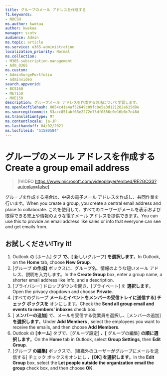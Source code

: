 ```yaml
---
title: グループのメール アドレスを作成する
f1.keywords:
- NOCSH
ms.author: kwekua
author: kwekua
manager: scotv
audience: Admin
ms.topic: article
ms.service: o365-administration
localization_priority: Normal
ms.collection:
- M365-subscription-management
- Adm_O365
ms.custom:
- AdminSurgePortfolio
- adminvideo
search.appverid:
- BCS160
- MET150
- MOE150
description: グループメール アドレスを作成する方法について学習します。
ms.openlocfilehash: 0854c41a4af52649c09fc8e5e3d121282e615d8e
ms.sourcegitcommit: 53acc851abf68e2272e75df0856c0e16b0c7e48d
ms.translationtype: MT
ms.contentlocale: ja-JP
ms.lasthandoff: 04/02/2021
ms.locfileid: "51580584"
---
```

# <a name="create-a-group-email-address"></a><span data-ttu-id="218cd-103">グループのメール アドレスを作成する</span><span class="sxs-lookup"><span data-stu-id="218cd-103">Create a group email address</span></span>

> [!VIDEO https://www.microsoft.com/videoplayer/embed/RE2GCG3?autoplay=false]

<span data-ttu-id="218cd-104">グループを作成する場合は、中央の電子メール アドレスを作成し、共同作業を行います。</span><span class="sxs-lookup"><span data-stu-id="218cd-104">When you create a group, you create a central email address and place to collaborate.</span></span> <span data-ttu-id="218cd-105">これを使用して、すべてのユーザーがメールを表示および取得できる売上や情報のような電子メール アドレスを提供できます。</span><span class="sxs-lookup"><span data-stu-id="218cd-105">You can use this to provide an email address like sales or info that everyone can see and get emails from.</span></span>

## <a name="try-it"></a><span data-ttu-id="218cd-106">お試しください!</span><span class="sxs-lookup"><span data-stu-id="218cd-106">Try it!</span></span>

1. <span data-ttu-id="218cd-107">Outlook の [ホーム] タブ  **で、[** 新しいグループ]  **を選択します**。</span><span class="sxs-lookup"><span data-stu-id="218cd-107">In Outlook, on the  **Home** tab, choose  **New Group**.</span></span>
2. <span data-ttu-id="218cd-108">[グループ  **の作成]**  ボックスに、グループ名、情報のような短いメール アドレス、説明を入力します。</span><span class="sxs-lookup"><span data-stu-id="218cd-108">In the  **Create Group**  box, enter a group name, a shorter email address like info, and a description.</span></span>
3. <span data-ttu-id="218cd-109">[プライバシー] ドロップダウンを開き、[プライベート] を  **選択します**。</span><span class="sxs-lookup"><span data-stu-id="218cd-109">Open the privacy dropdown and choose  **Private**.</span></span>
4. <span data-ttu-id="218cd-110">[すべてのグループ  **メールとイベントをメンバーの受信トレイに送信する] チェック ボックスを**  オンにします。</span><span class="sxs-lookup"><span data-stu-id="218cd-110">Check the  **Send all group email and events to members' inboxes**  check box.</span></span>
5. <span data-ttu-id="218cd-111">[  **メンバーの追加]** で、メールを受信する従業員を選択し、[メンバーの追加]  **を選択します**。</span><span class="sxs-lookup"><span data-stu-id="218cd-111">Under  **Add Members** , select the employees you want to receive the emails, and then choose  **Add Members**.</span></span>
6. <span data-ttu-id="218cd-112">Outlook の  **[ホーム]**  タブで、[グループ設定]  **、[** グループの編集] **の順に選択します**。</span><span class="sxs-lookup"><span data-stu-id="218cd-112">On the  **Home**  tab in Outlook, select  **Group Settings**, then **Edit Group**.</span></span>
7. <span data-ttu-id="218cd-113">[グループ **の編集]** ボックスで、[組織外のユーザーがグループにメールを送信する] チェック ボックスをオンにし **、[OK] を選択します**。</span><span class="sxs-lookup"><span data-stu-id="218cd-113">In the  **Edit Group**  box, select the  **Let people outside the organization email the group**  check box, and then choose  **OK**.</span></span>